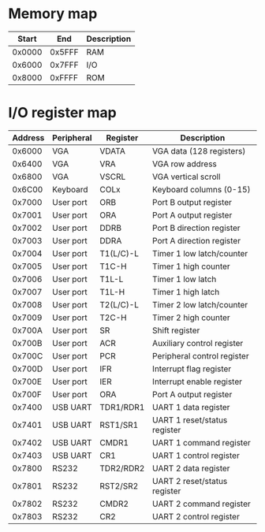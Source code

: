 # Memory map

| Start  | End    | Description |
|--------|--------|-------------|
| 0x0000 | 0x5FFF | RAM         |
| 0x6000 | 0x7FFF | I/O         |
| 0x8000 | 0xFFFF | ROM         |

# I/O register map

| Address | Peripheral | Register  | Description                  |
|---------|------------|-----------|------------------------------|
| 0x6000  | VGA        | VDATA     | VGA data (128 registers)     |
| 0x6400  | VGA        | VRA       | VGA row address              |
| 0x6800  | VGA        | VSCRL     | VGA vertical scroll          |
| 0x6C00  | Keyboard   | COLx      | Keyboard columns (0-15)      |
| 0x7000  | User port  | ORB       | Port B output register       |
| 0x7001  | User port  | ORA       | Port A output register       |
| 0x7002  | User port  | DDRB      | Port B direction register    |
| 0x7003  | User port  | DDRA      | Port A direction register    |
| 0x7004  | User port  | T1(L/C)-L | Timer 1 low latch/counter    |
| 0x7005  | User port  | T1C-H     | Timer 1 high counter         |
| 0x7006  | User port  | T1L-L     | Timer 1 low latch            |
| 0x7007  | User port  | T1L-H     | Timer 1 high latch           |
| 0x7008  | User port  | T2(L/C)-L | Timer 2 low latch/counter    |
| 0x7009  | User port  | T2C-H     | Timer 2 high counter         |
| 0x700A  | User port  | SR        | Shift register               |
| 0x700B  | User port  | ACR       | Auxiliary control register   |
| 0x700C  | User port  | PCR       | Peripheral control register  |
| 0x700D  | User port  | IFR       | Interrupt flag register      |
| 0x700E  | User port  | IER       | Interrupt enable register    |
| 0x700F  | User port  | ORA       | Port A output register       |
| 0x7400  | USB UART   | TDR1/RDR1 | UART 1 data register         |
| 0x7401  | USB UART   | RST1/SR1  | UART 1 reset/status register |
| 0x7402  | USB UART   | CMDR1     | UART 1 command register      |
| 0x7403  | USB UART   | CR1       | UART 1 control register      |
| 0x7800  | RS232      | TDR2/RDR2 | UART 2 data register         |
| 0x7801  | RS232      | RST2/SR2  | UART 2 reset/status register |
| 0x7802  | RS232      | CMDR2     | UART 2 command register      |
| 0x7803  | RS232      | CR2       | UART 2 control register      |

